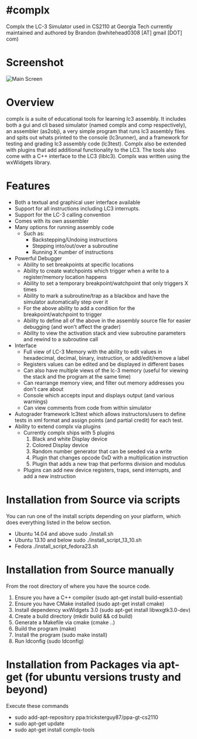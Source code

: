 #complx
======

Complx the LC-3 Simulator used in CS2110 at Georgia Tech currently maintained and authored by Brandon (bwhitehead0308 [AT] gmail [DOT] com)

# Screenshot
![Main Screen](https://github.com/TricksterGuy/complx/blob/master/doc/main_screen.png)

# Overview
complx is a suite of educational tools for learning lc3 assembly. It includes both a gui and cli based simulator (named complx and comp respectively), an assembler (as2obj), a very simple program that runs lc3 assembly files and spits out whats printed to the console (lc3runner), and a framework for testing and grading lc3 assembly code (lc3test).  Complx also be extended with plugins that add additional functionality to the LC3.  The tools also come with a C++ interface to the LC3 (liblc3). Complx was written using the wxWidgets library.

# Features
* Both a textual and graphical user interface available
* Support for all instructions including LC3 interrupts.
* Support for the LC-3 calling convention
* Comes with its own assembler
* Many options for running assembly code
  * Such as:
    * Backstepping/Undoing instructions
    * Stepping into/out/over a subroutine
    * Running X number of instructions
* Powerful Debugger
  * Ability to set breakpoints at specific locations
  * Ability to create watchpoints which trigger when a write to a register/memory location happens
  * Ability to set a temporary breakpoint/watchpoint that only triggers X times
  * Ability to mark a subroutine/trap as a blackbox and have the simulator automatically step over it
  * For the above ability to add a condition for the breakpoint/watchpoint to trigger
  * Ability to define all of the above in the assembly source file for easier debugging (and won't affect the grader)
  * Ability to view the activation stack and view subroutine parameters and rewind to a subroutine call
* Interface
  * Full view of LC-3 Memory with the ability to edit values in hexadecimal, decimal, binary, instruction, or add/edit/remove a label
  * Registers values can be edited and be displayed in different bases
  * Can also have multiple views of the lc-3 memory (useful for viewing the stack and the program at the same time)
  * Can rearrange memory view, and filter out memory addresses you don't care about
  * Console which accepts input and displays output (and various warnings)
  * Can view comments from code from within simulator
* Autograder framework lc3test which allows instructors/users to define tests in xml format and assign points (and partial credit) for each test.
* Ability to extend complx via plugins
  * Currently complx ships with 5 plugins
    1. Black and white Display device
    2. Colored Display device
    3. Random number generator that can be seeded via a write
    4. Plugin that changes opcode 0xD with a multiplication instruction
    5. Plugin that adds a new trap that performs division and modulus
  * Plugins can add new device registers, traps, send interrupts, and add a new instruction

# Installation from Source via scripts
You can run one of the install scripts depending on your platform, which does everything listed in the below section.
* Ubuntu 14.04 and above sudo ./install.sh
* Ubuntu 13.10 and below sudo ./install_script_13_10.sh
* Fedora ./install_script_fedora23.sh


# Installation from Source manually
From the root directory of where you have the source code.
 1. Ensure you have a C++ compiler (sudo apt-get install build-essential)
 2. Ensure you have CMake installed (sudo apt-get install cmake)
 3. Install dependency wxWidgets 3.0 (sudo apt-get install libwxgtk3.0-dev)
 4. Create a build directory (mkdir build && cd build)
 5. Generate a Makefile via cmake (cmake ..)
 6. Build the program (make)
 7. Install the program (sudo make install)
 8. Run ldconfig (sudo ldconfig)


# Installation from Packages via apt-get (for ubuntu versions trusty and beyond)
Execute these commands
* sudo add-apt-repository ppa:tricksterguy87/ppa-gt-cs2110
* sudo apt-get update
* sudo apt-get install complx-tools

